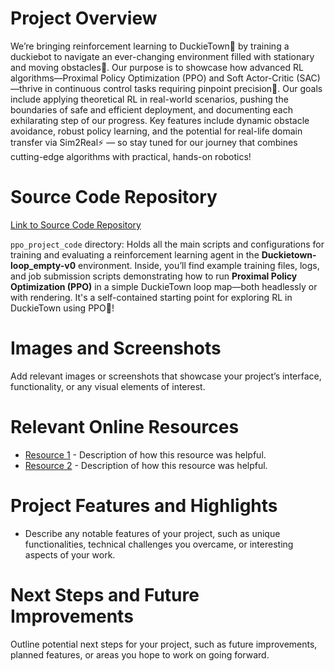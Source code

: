 # Project Overview
We’re bringing reinforcement learning to DuckieTown🦆 by training a duckiebot to navigate an ever-changing environment filled with stationary and moving obstacles🚧. Our purpose is to showcase how advanced RL algorithms—Proximal Policy Optimization (PPO) and Soft Actor-Critic (SAC)—thrive in continuous control tasks requiring pinpoint precision🎯. Our goals include applying theoretical RL in real-world scenarios, pushing the boundaries of safe and efficient deployment, and documenting each exhilarating step of our progress. Key features include dynamic obstacle avoidance, robust policy learning, and the potential for real-life domain transfer via Sim2Real⚡️ — so stay tuned for our journey that combines cutting-edge algorithms with practical, hands-on robotics!

# Source Code Repository
[Link to Source Code Repository](https://github.com/marcusha429/duckietown-chaewon-fans/tree/main)

`ppo_project_code` directory: Holds all the main scripts and configurations for training and evaluating a reinforcement learning agent in the **Duckietown-loop_empty-v0** environment. Inside, you’ll find example training files, logs, and job submission scripts demonstrating how to run **Proximal Policy Optimization (PPO)** in a simple DuckieTown loop map—both headlessly or with rendering. It's a self-contained starting point for exploring RL in DuckieTown using PPO🚗!


# Images and Screenshots
Add relevant images or screenshots that showcase your project’s interface, functionality, or any visual elements of interest.

# Relevant Online Resources
- [Resource 1](#) - Description of how this resource was helpful.
- [Resource 2](#) - Description of how this resource was helpful.

# Project Features and Highlights
- Describe any notable features of your project, such as unique functionalities, technical challenges you overcame, or interesting aspects of your work.

# Next Steps and Future Improvements
Outline potential next steps for your project, such as future improvements, planned features, or areas you hope to work on going forward.
